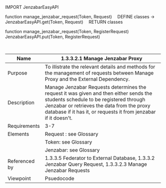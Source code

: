 IMPORT JenzabarEasyAPI

function manage_jenzabar_request(Token, Request) 
&emsp;DEFINE classes -> JenzabarEasyAPI.get(Token, Request)
&emsp;RETURN classes

function manage_jenzabar_request(Token, RegisterRequest) 
&emsp;JenzabarEasyAPI.put(Token, RegisterRequest)

<br>

| Name | 1.3.3.2.1 Manage Jenzabar Proxy|
| ----------- | ----------- |
| Purpose | To illistrate the relevant details and methods for the management of requests between Manage Proxy and the External Dependency.  |
| Description | Manage Jenzabar Requests determines the request it was given and then either sends the students schedule to be registered through Jenzabar or retrieves the data from the proxy database if it has it, or requests it from jenzabar if it doesn't.  |
| Requirements | 3-7 |
| Elements | Request : see Glossary |
|  | Token: see Glossary  |
|  | Jenzabar: see Glossary  |
| Referenced by | 1.3.3.5 Federator to External Database, 1.3.3.2 Jenzabar Query Request, 1.3.3.2.3 Manage Jenzabar Requests  |
| Viewpoint | Psuedocode |